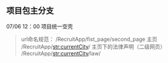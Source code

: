 ## 项目包主分支
07/06 12：00 项目统一空壳
> url命名规范： /RecruitApp/fist_page/second_page
> 主页 /RecruitApp/<str:currentCity>/
> 主页下的法律声明（二级网页） /RecruitApp/<str:currentCity>/law/